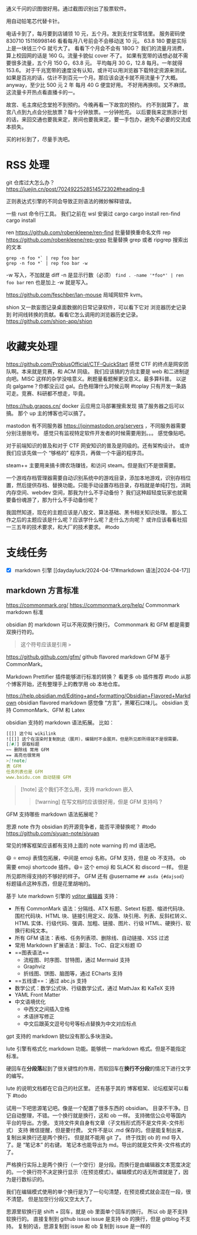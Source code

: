 通义千问的识图很好用。通过截图识别出了股票软件。

用自动铅笔芯代替卡针。

电话卡到了，每月要到店铺领 10 元，五个月。发到支付宝零钱里。
服务密码使 830710 15116998146
看看每月八号前会不会移动送 10 元。
63.8 180 要是实际上是一块钱三个G 就亏大了。
看看下个月会不会有 180G？
我们的流量月消费，算上校园网的话是 160 G。流量卡貌似 cover 不了。
如果有宽带的话想必就不需要很多流量，五个月 150 G，63.8 元。
平均每月 30 G，12.8 每月。一年就得 153.6。
对于千兆宽带的速度没有认知，或许可以用浏览器下载特定资源来测试。
如果是百兆的话，估计不到百元一个月。那应该会送卡就不用流量卡了大概。
anyway，至少比 500 元 2 年 每月 40 G 便宜好用。
不好用再换呗。又不麻烦。
这流量卡开热点看直播卡的一。

故宫、毛主席纪念堂抢不到预约。今晚再看一下故宫的预约。
约不到就算了。
故宫八点到九点会分批放票？每十分钟放票。一分钟抢完。
以后要我来定旅游计划的话，来回交通也要我来定，房间也要我来定。要一手包办，避免不必要的交流成本损失。

买的衬衫到了，尽量手洗吧。
# RSS 处理
git 仓库过大怎么办？ https://juejin.cn/post/7024922528514572302#heading-8

正则表达式引擎的不同会导致正则语法的微妙解释错误。

一些 rust 命令行工具。
我们之前在 wsl 安装过 cargo
cargo install ren-find
cargo install

ren https://github.com/robenkleene/ren-find 批量替换重命名文件
rep https://github.com/robenkleene/rep-grep 批量替换 grep 或者 ripgrep 搜索出的文本
```
grep -n foo *` | rep foo bar
grep -n foo *` | rep foo bar -w
```
-w 写入，不加就是 diff
-n 是显示行数（必须）
`find . -name '*foo*' | ren foo bar`
ren 也是加上 -w 就是写入。

https://github.com/feschber/lan-mouse 局域网软件 kvm。

shion 又一款妄图记录桌面数据的日常记录软件，可以看下它对 浏览器历史记录到 时间线转换的贡献。看看它怎么调用的浏览器历史记录。 https://github.com/shion-app/shion

# 收藏夹处理
https://github.com/ProbiusOfficial/CTF-QuickStart 
感觉 CTF 的终点是网安团队啊。本来就是竞赛，和 ACM 同级。
我们应该搞的方向主要是 web 和二进制逆向吧。MISC 这样的杂学没啥意义。刷题量看题解更没意义。最多算科普。
以逆向 galgame？你都没云过 gal。白色相簿什么时候云啊 #toplay 
只有开发一条路可走。竞赛、科研都不想走，毕竟。

https://hub.grapps.cn/
docker 云应用立马部署搜索发现
搞了服务器之后可以搞。
那个 up 主的博客也可以搞了。

mastodon 有不同服务器 https://joinmastodon.org/servers ，不同服务器需要分别注册账号。
感觉只有监视特定软件开发者的时候需要用到。。。
感觉像贴吧。

对于前端知识的普及和对于 CTF 网安知识的普及是同级的。还有架构设计。
或许我们应该先做一个 “够格的” 程序员，再做一个牛逼的程序员。

steam++ 主要用来搞卡牌农场赚钱，和访问 steam。但是我们不是很需要。

一个游戏存档管理器需要自动识别系统中的游戏目录，添加本地游戏，识别存档位置，然后提供存档、替换功能。只能手动设置存档目录，存档就是单纯打包，消耗内存空间、webdev 空间，那我为什么不手动备份？
我们这种超轻度玩家也就需要备份魂游了，那为什么不手动备份呢？

我固然知道，现在的主题应该是八股文、算法基础、黑书相关知识处理。
那么工作之后的主题应该是什么呢？应该学什么呢？走什么方向呢？
或许应该看看社招一三五年的技术要求，和大厂的技术要求。 #todo 



# 支线任务
- [x] markdown 引擎 [[daydayluck/2024-04-17#markdown 语法|2024-04-17]] 
## markdown 方言标准

https://commonmark.org/
https://commonmark.org/help/
Commonmark markdown 标准

obsidian 的 markdown 可以不用双换行换行。
Commonmark 和 GFM 都是需要双换行符的。
> 这个符号应该是引用  `>`

https://github.github.com/gfm/ 
github flavored markdown GFM 基于 CommonMark。

Markdown Prettifier 插件能够进行标准的转换？
看更多 ob 插件推荐 #todo 从那个博客开始，还有整理手上的教学用 ob 本地仓库。

https://help.obsidian.md/Editing+and+formatting/Obsidian+Flavored+Markdown
obsidian flavored markdown 感觉像 “方言”，黑曜石口味儿。
obsidian 支持 CommonMark、GFM 和 Latex

obsidian 支持的 markdown 语法拓展。
比如：
```markdown
[[]] 这个叫 wikilink
![[]] 这个在渲染时复制到此（展开），编辑时不会展开。但是所见即所得就不是很需要。
[[#]] 获取标题
~~ 删除线 常用 GFM
== 高亮也很常用
>[!note] 
表 GFM
任务列表也是 GFM
www.baidu.com 自动链接 GFM
```


>[!note] 这个我们不怎么用，支持 markdown 嵌入
>>[!warning] 在写文档时应该很好用，但是 GFM 支持吗？

GFM 支持哪些 markdown 语法拓展呢？

思源 note 作为 obsidian 的开源竞争者，能否平滑替换呢？ #todo 
https://github.com/siyuan-note/siyuan

常见的博客框架应该都有支持上面的 note warning 的 md 语法吧。

:smile:  :star:  emoji 表情包拓展，中间是 emoji 名称。GFM 支持，但是 ob 不支持。
ob 需要 emoji shortcode 插件。😄⭐ 这个 emoji 和 SLACK 和 discord 一样。
但是所见即所得支持的不够好的样子。
GFM 还有 @username 
`## asda {#dajsod}` 标题锚点这种东西，但是花里胡哨的。

基于 lute markdown 引擎的 [vditor 编辑器](https://github.com/Vanessa219/vditor) 支持：
- 所有 CommonMark 语法：分隔线、ATX 标题、Setext 标题、缩进代码块、围栏代码块、HTML 块、链接引用定义、段落、块引用、列表、反斜杠转义、HTML 实体、行级代码、强调、加粗、链接、图片、行级 HTML、硬换行、软换行和纯文本。
- 所有 GFM 语法：表格、任务列表项、删除线、自动链接、XSS 过滤
- 常用 Markdown 扩展语法：脚注、ToC、自定义标题 ID
- ==图表语法==
	- 流程图、时序图、甘特图，通过 Mermaid 支持
	- Graphviz
	- 折线图、饼图、脑图等，通过 ECharts 支持
- ==五线谱==：通过 abc.js 支持
- 数学公式：数学公式块、行级数学公式，通过 MathJax 和 KaTeX 支持
- YAML Front Matter
- 中文语境优化
    - 中西文之间插入空格
    - 术语拼写修正
    - 中文后跟英文逗号句号等标点替换为中文对应标点

gpt 支持的 markdown 貌似没有那么多块渲染。

lute 引擎有格式化 markdown 功能。能够统一 markdown 格式。但是不能指定标准。

硬回车在**分段落**起到了很关键性的作用，而软回车在**换行不分段**的情况下进行文字的编写。

lute 的说明文档都在它自己的社区里。
还有基于其的 博客框架、论坛框架可以看下 #todo 

试用一下吧思源笔记吧。像是一个配置了很多东西的 obsidian。
目录不干净。日记自动整理，不错。一个换行就是换行，这和 ob 一样。
支持微信公众号等国内平台的导出。方便。
支持文件夹自身有文章（子文档形式而不是文件夹-文件形式）
支持 微信提醒，但是要付费。
文件不是以 .md 保存的。但是能复制出来，复制出来换行还是两个换行。
但是就不能用 git 了。
终于找到 ob 的 md 导入了。是 “笔记本” 的右键。
笔记本也能导出为 md。导出的就是文件夹-文件格式的了。

严格换行实际上是两个换行（一个空行）是分段。而换行是由编辑器文本宽度决定的。一个换行符不决定换行显示（在预览模式）。编辑模式的话无所谓就是了，因为是行数标识的。

我们在编辑模式使用的单个换行是为了一句句清楚，在预览模式就会混在一段，很不清楚。
但是加空行分段又空太大了。

思源里软换行是 shift + 回车，就是 ob 里面单个回车的换行。
所以 ob 是不支持软换行的。
直接复制到 github issue issue 是支持 ob 的换行，但是 gitblog 不支持。
复制的话，思源复制到 issue 和 ob 复制到 issue 是一样的
